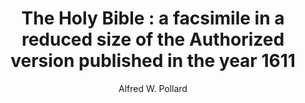 ---
title: "The Holy Bible : a facsimile in a reduced size of the Authorized version published in the year 1611"
author: ["Alfred W. Pollard"]
year: 1911
language: ["English"]
genre: ["Biblical Studies", "Historical Bibliography", "Religious Literature"]
description: "Bibliographical introduction: p. [7]-38 Documents relating to the making, printing and publishing of the English translations of the Bible from Tyndales New Testament of 1525 to the appearance of the version of 1611: p. [39]-142"
collections: ["religious-texts", "reference-texts"]
sources:
  - name: "Internet Archive"
    url: "https://archive.org/details/holybiblefacsimi00polluoft"
    type: "other"
references:
  - name: "Wikipedia: King James Version"
    url: "https://en.wikipedia.org/wiki/King_James_Version"
    type: "wikipedia"
  - name: "Wikisource: Bible (King James Version, 1611)"
    url: "https://en.wikisource.org/wiki/Bible_(King_James_Version,_1611)"
    type: "other"
  - name: "Britannica: King James Version"
    url: "https://www.britannica.com/topic/King-James-Version"
    type: "other"
  - name: "Open Library: The Holy Bible "
    url: "https://openlibrary.org/search?q=The+Holy+Bible++a+facsimile+Alfred+W+Pollard"
    type: "other"
featured: false
publishDate: 2025-10-30
tags: ['religious']
---